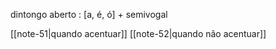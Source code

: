 dintongo aberto : [a, é, ó] + semivogal

[[note-51|quando acentuar]]
[[note-52|quando não acentuar]]

